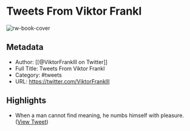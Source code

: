 # Tweets From Viktor Frankl

![rw-book-cover](https://pbs.twimg.com/profile_images/1438843070410330112/evLYn5Mm.jpg)

## Metadata
- Author: [[@ViktorFranklll on Twitter]]
- Full Title: Tweets From Viktor Frankl
- Category: #tweets
- URL: https://twitter.com/ViktorFranklll

## Highlights
- When a man cannot find meaning, he numbs himself with pleasure. ([View Tweet](https://twitter.com/ViktorFranklll/status/1562334151097065472))
